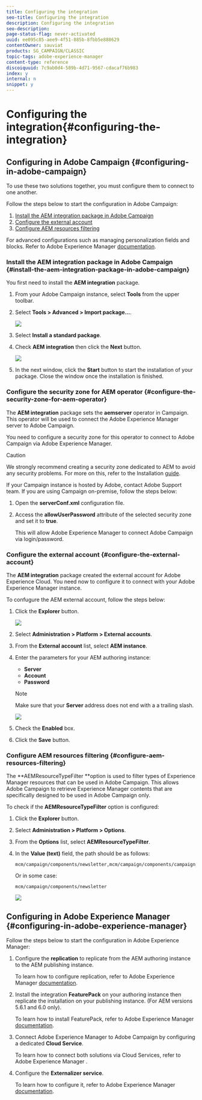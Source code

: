 ```yaml
---
title: Configuring the integration
seo-title: Configuring the integration
description: Configuring the integration
seo-description: 
page-status-flag: never-activated
uuid: ee095c85-aee9-4f51-885b-8fbb5e888629
contentOwner: sauviat
products: SG_CAMPAIGN/CLASSIC
topic-tags: adobe-experience-manager
content-type: reference
discoiquuid: 7c9ab0d4-589b-4d71-9567-cdacaf76b983
index: y
internal: n
snippet: y
---
```


# Configuring the integration{#configuring-the-integration}

## Configuring in Adobe Campaign {#configuring-in-adobe-campaign}

To use these two solutions together, you must configure them to connect to one another.

Follow the steps below to start the configuration in Adobe Campaign:

1. [Install the AEM integration package in Adobe Campaign](../../integrations/using/configuring-the-integration.md#install-the-aem-integration-package-in-adobe-campaign)
1. [Configure the external account](../../integrations/using/configuring-the-integration.md#configure-the-external-account)
1. [Configure AEM resources filtering](../../integrations/using/configuring-the-integration.md#configure-aem-resources-filtering)

For advanced configurations such as managing personalization fields and blocks. Refer to Adobe Experience Manager [documentation](https://helpx.adobe.com/experience-manager/6-5/sites/administering/using/campaignonpremise.html).

### Install the AEM integration package in Adobe Campaign {#install-the-aem-integration-package-in-adobe-campaign}

You first need to install the **AEM integration** package.

1. From your Adobe Campaign instance, select **Tools** from the upper toolbar.
1. Select **Tools > Advanced > Import package...**.

   ![](assets/aem_config_1.png)

1. Select **Install a standard package**.
1. Check **AEM integration** then click the **Next** button.

   ![](assets/aem_config_2.png)

1. In the next window, click the **Start** button to start the installation of your package. Close the window once the installation is finished.

### Configure the security zone for AEM operator {#configure-the-security-zone-for-aem-operator}

The **AEM integration** package sets the **aemserver** operator in Campaign. This operator will be used to connect the Adobe Experience Manager server to Adobe Campaign.

You need to configure a security zone for this operator to connect to Adobe Campaign via Adobe Experience Manager.

>[!CAUTION]
>
>We strongly recommend creating a security zone dedicated to AEM to avoid any security problems. For more on this, refer to the Installation [guide](../../installation/using/configuring-campaign-server.md#defining-security-zones).

If your Campaign instance is hosted by Adobe, contact Adobe Support team. If you are using Campaign on-premise, follow the steps below:

1. Open the **serverConf.xml** configuration file.
1. Access the **allowUserPassword** attribute of the selected security zone and set it to **true**.

   This will allow Adobe Experience Manager to connect Adobe Campaign via login/password.

### Configure the external account {#configure-the-external-account}

The **AEM integration** package created the external account for Adobe Experience Cloud. You need now to configure it to connect with your Adobe Experience Manager instance.

To confugure the AEM external account, follow the steps below:

1. Click the **Explorer** button.

   ![](assets/aem_config_3.png)

1. Select **Administration > Platform > External accounts**.
1. From the **External account** list, select **AEM instance**.
1. Enter the parameters for your AEM authoring instance:

    * **Server**
    * **Account**
    * **Password**

   >[!NOTE]
   >
   >Make sure that your **Server** address does not end with a a trailing slash.

   ![](assets/aem_config_4.png)

1. Check the **Enabled** box.
1. Click the **Save** button.

### Configure AEM resources filtering {#configure-aem-resources-filtering}

The **AEMResourceTypeFilter **option is used to filter types of Experience Manager resources that can be used in Adobe Campaign. This allows Adobe Campaign to retrieve Experience Manager contents that are specifically designed to be used in Adobe Campaign only.

To check if the **AEMResourceTypeFilter** option is configured:

1. Click the **Explorer** button.
1. Select **Administration > Platform > Options**.
1. From the **Options** list, select **AEMResourceTypeFilter**.
1. In the **Value (text)** field, the path should be as follows:

   ```
   mcm/campaign/components/newsletter,mcm/campaign/components/campaign_newsletterpage,mcm/neolane/components/newsletter
   ```

   Or in some case:

   ```
   mcm/campaign/components/newsletter
   ```

   ![](assets/aem_config_5.png)

## Configuring in Adobe Experience Manager {#configuring-in-adobe-experience-manager}

Follow the steps below to start the configuration in Adobe Experience Manager:

1. Configure the **replication** to replicate from the AEM authoring instance to the AEM publishing instance.

   To learn how to configure replication, refer to Adobe Experience Manager [documentation](https://helpx.adobe.com/experience-manager/6-4/sites/deploying/using/replication.html).

1. Install the integration **FeaturePack** on your authoring instance then replicate the installation on your publishing instance. (For AEM versions 5.6.1 and 6.0 only).

   To learn how to install FeaturePack, refer to Adobe Experience Manager [documentation](https://helpx.adobe.com/experience-manager/aem-previous-versions.html).

1. Connect Adobe Experience Manager to Adobe Campaign by configuring a dedicated **Cloud Service**.

   To learn how to connect both solutions via Cloud Services, refer to Adobe Experience Manager .

1. Configure the **Externalizer service**.

   To learn how to configure it, refer to Adobe Experience Manager [documentation](https://helpx.adobe.com/experience-manager/6-4/sites/developing/using/externalizer.html).

